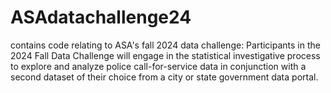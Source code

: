 # ASAdatachallenge24
contains code relating to ASA's fall 2024 data challenge: Participants in the 2024 Fall Data Challenge will engage in the statistical investigative process to explore and analyze police call-for-service data in conjunction with a second dataset of their choice from a city or state government data portal.
